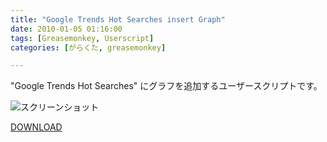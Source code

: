 ```yaml
---
title: "Google Trends Hot Searches insert Graph"
date: 2010-01-05 01:16:00
tags: [Greasemonkey, Userscript]
categories: [がらくた, greasemonkey]

---
```


"Google Trends Hot Searches" にグラフを追加するユーザースクリプトです。

![][1]

 [1]: /images/google_trends_insert_graph.png "スクリーンショット"

[DOWNLOAD][2]

 [2]: http://userscripts.org/scripts/show/65682
